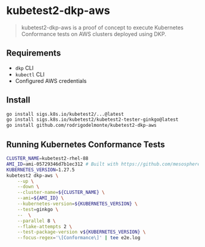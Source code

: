 # kubetest2-dkp-aws

> kubetest2-dkp-aws is a proof of concept to execute Kubernetes Conformance tests on AWS clusters deployed using DKP.

## Requirements

* `dkp` CLI
* `kubectl` CLI
* Configured AWS credentials

## Install

```sh
go install sigs.k8s.io/kubetest2/...@latest
go install sigs.k8s.io/kubetest2/kubetest2-tester-ginkgo@latest
go install github.com/rodrigodelmonte/kubetest2-dkp-aws
```

## Running Kubernetes Conformance Tests

```sh
CLUSTER_NAME=kubetest2-rhel-88
AMI_ID=ami-05729346d7b1ec312 # Built with https://github.com/mesosphere/konvoy-image-builder/
KUBERNETES_VERSION=1.27.5
kubetest2 dkp-aws \
    --up \
    --down \
    --cluster-name=${CLUSTER_NAME} \
    --ami=${AMI_ID} \
    --kubernetes-version=${KUBERNETES_VERSION} \
    --test=ginkgo \
    --  \
    --parallel 8 \
    --flake-attempts 2 \
    --test-package-version v${KUBERNETES_VERSION} \
    --focus-regex='\[Conformance\]' | tee e2e.log
```
